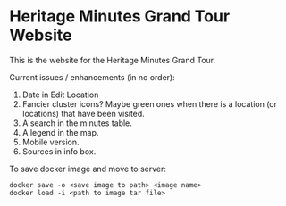 # Heritage Minutes Grand Tour Website
This is the website for the Heritage Minutes Grand Tour.

Current issues / enhancements (in no order):
1) Date in Edit Location
2) Fancier cluster icons? Maybe green ones when there is a location (or locations) that have been visited.
3) A search in the minutes table.
4) A legend in the map.
5) Mobile version.
6) Sources in info box.

To save docker image and move to server:

    docker save -o <save image to path> <image name>
    docker load -i <path to image tar file>
